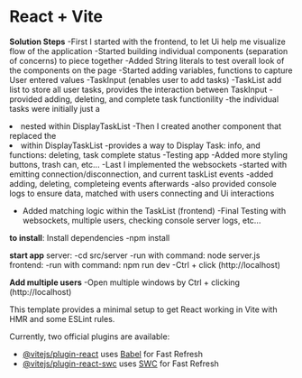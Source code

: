 # React + Vite

**Solution Steps**
-First I started with the frontend, to let Ui help me visualize flow of the application
-Started building individual components (separation of concerns) to piece together
-Added String literals to test overall look of the components on the page
-Started adding variables, functions to capture User entered values
    -TaskInput (enables user to add tasks)
    -TaskList add list to store all user tasks, provides the interaction between TaskInput 
        -provided adding, deleting, and complete task functionility
        -the individual tasks were initially just a <li> nested within DisplayTaskList
-Then I created another component <Task> that replaced the <li> within DisplayTaskList 
    -provides a way to Display Task: info, and functions: deleting, task complete status
-Testing app
-Added more styling buttons, trash can, etc...
-Last I implemented the websockets
 -started with emitting connection/disconnection, and current taskList events
 -added adding, deleting, completeing events afterwards
    -also provided console logs to ensure data, matched with users connecting and Ui interactions
- Added matching logic within the TaskList (frontend)
-Final Testing with websockets, multiple users, checking console server logs, etc...


**to install**:
Install dependencies 
    -npm install

**start app**
server:
    -cd src/server
    -run with command: node server.js
frontend:
    -run with command: npm run dev
    -Ctrl + click (http://localhost)

**Add multiple users**
    -Open multiple windows by Ctrl + clicking (http://localhost)

This template provides a minimal setup to get React working in Vite with HMR and some ESLint rules.

Currently, two official plugins are available:

- [@vitejs/plugin-react](https://github.com/vitejs/vite-plugin-react/blob/main/packages/plugin-react/README.md) uses [Babel](https://babeljs.io/) for Fast Refresh
- [@vitejs/plugin-react-swc](https://github.com/vitejs/vite-plugin-react-swc) uses [SWC](https://swc.rs/) for Fast Refresh

